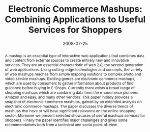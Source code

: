 ---
abstract: A mashup is an essential type of interactive web applications that combines
  data and content from external sources to create entirely new and innovative services.
  They are an essential characteristic of web 2.0, the second generation of web applications.
  Using cutting-edge technologies and concepts, the variety of web mashups reaches
  from simple mapping solutions to complex photo and video service mashups. Exciting
  genres are electronic commerce mashups, which are used by consumers to gather information
  about products of find guidance before buying in E-Shops. Currently there exists
  a broad range of shopping mashups which are combining data from the e-commerce pioneers
  Amazon and eBay, and many other vendors. This paper initially provides a snapshot
  of electronic commerce mashups, gained by an extended analysis on electronic commerce
  mashups. The paper discusses the diverse trends of mashups that have or will have
  significant relevance on the online shopping sector. Moreover we present selected
  showcases of useful mashups services for shoppers. Finally the paper identifies
  major challenges and gives some recommendations both from a technical and social
  point-of-view.
authors:
- Peter Leitner
- Thomas Grechenig
date: '2008-07-25'
featured: false
links:
- name: Publik
  url: https://publik.tuwien.ac.at/showentry.php?ID=171813&lang=2
publication: 'Talk: IADIS International Conference E-Commerce 2008, Amsterdam, Netherlands;
  07-25-2008 - 07-27-2008; in: "Proceedings of the IADIS International Conference
  E-Commerce 2008", S. Krishnamurthy (ed.); IADIS Press, (2008), ISBN: 978-972-8924-66-9;
  260 - 264'
publication_types:
- '1'
publishDate: '2008-07-25'
title: 'Electronic Commerce Mashups: Combining Applications to Useful Services for
  Shoppers'
url_pdf: ''
---